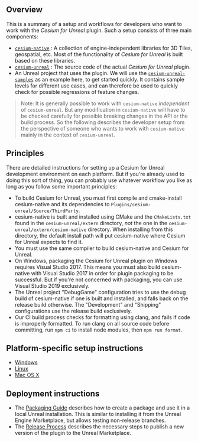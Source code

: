 ## Overview

This is a summary of a setup and workflows for developers who want to work with the *Cesium for Unreal* plugin. Such a setup consists of three main components:

- [`cesium-native`](https://github.com/CesiumGS/cesium-native) : A collection of engine-independent libraries for 3D Tiles, geospatial, etc. Most of the functionality of *Cesium for Unreal* is built based on these libraries.
- [`cesium-unreal`](https://github.com/CesiumGS/cesium-unreal) : The source code of the actual *Cesium for Unreal* plugin.
- An Unreal project that uses the plugin. We will use the [`cesium-unreal-samples`](https://github.com/CesiumGS/cesium-unreal-samples) as an example here, to get started quickly. It contains sample levels for different use cases, and can therefore be used to quickly check for possible regressions of feature changes.

> Note: It is generally possible to work with `cesium-native` *independent* of `cesium-unreal`. But any modification in `cesium-native` will have to be checked carefully for possible breaking changes in the API or the build process. So the following describes the developer setup from the perspective of someone who wants to work with `cesium-native` mainly in the context of `cesium-unreal`.

## Principles

There are detailed instructions for setting up a Cesium for Unreal development environment on each platform. But if you're already used to doing this sort of thing, you can probably use whatever workflow you like as long as you follow some important principles:

- To build Cesium for Unreal, you must first compile and cmake-install cesium-native and its dependencies to `Plugins/cesium-unreal/Source/ThirdParty`.
- cesium-native is built and installed using CMake and the `CMakeLists.txt` found in the `cesium-unreal/extern` directory, _not_ the one in the `cesium-unreal/extern/cesium-native` directory. When installing from this directory, the default install path will put cesium-native where Cesium for Unreal expects to find it.
- You must use the same compiler to build cesium-native and Cesium for Unreal.
- On Windows, packaging the Cesium for Unreal plugin on Windows requires Visual Studio 2017. This means you must also build cesium-native with Visual Studio 2017 in order for plugin packaging to be successful. But if you're not concerned with packaging, you can use Visual Studio 2019 exclusively.
- The Unreal project "DebugGame" configuration tries to use the debug build of cesium-native if one is built and installed, and falls back on the release build otherwise. The "Development" and "Shipping" configurations use the release build exclusively.
- Our CI build process checks for formatting using clang, and fails if code is improperly formatted. To run clang on all source code before committing, run `npm ci` to install node modules, then `npm run format`.

## Platform-specific setup instructions

* [Windows](developer-setup-windows.md)
* [Linux](developer-setup-linux.md)
* [Mac OS X](developer-setup-osx.md)

## Deployment instructions

* The [Packaging Guide](packaging-guide.md) describes how to create a package and use it in a local Unreal installation. This is similar to installing it from the Unreal Engine Marketplace, but allows testing non-release branches.
* The [Release Process](release-process.md) describes the necessary steps to publish a new version of the plugin to the Unreal Marketplace.
